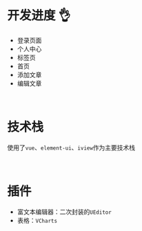 # 开发进度 :ok_hand:

+ 登录页面  
+ 个人中心
+ 标签页 
+ 首页 
+ 添加文章 
+ 编辑文章 

<br/>

# 技术栈

使用了`vue`、`element-ui`、`iview`作为主要技术栈

<br/>

# 插件

+ 富文本编辑器：二次封装的`UEditor`
+ 表格：`VCharts`
